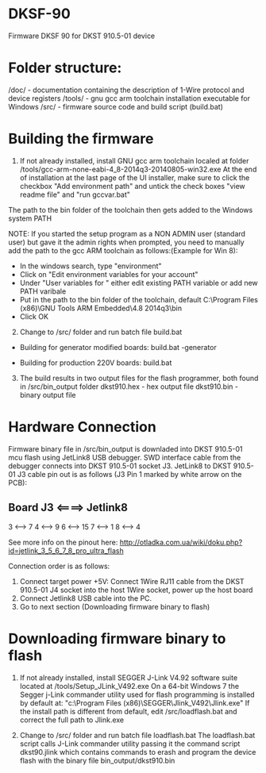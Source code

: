 # DKSF-90
Firmware DKSF 90 for DKST 910.5-01 device

Folder structure:
================
/doc/ - documentation containing the description of 1-Wire protocol and device registers
/tools/ - gnu gcc arm toolchain installation executable for Windows
/src/ - firmware source code and build script (build.bat)

Building the firmware
=====================
1. If not already installed, install GNU gcc arm toolchain localed at folder /tools/gcc-arm-none-eabi-4_8-2014q3-20140805-win32.exe
At the end of installation at the last page of the UI installer, make sure to click the checkbox "Add environment path" and untick 
the check boxes "view readme file" and "run gccvar.bat"

The path to the bin folder of the toolchain then gets added to the Windows system PATH

NOTE: If you started the setup program as a NON ADMIN user (standard user) but gave it the admin rights when prompted, you need to manually add the path
to the gcc ARM toolchain as follows:(Example for Win 8):
- In the windows search, type "environment"
- Click on "Edit environment variables for your account"
- Under "User variables for <user>" either edit existing PATH variable or add new PATH varibale
- Put in the path to the bin folder of the toolchain, default C:\Program Files (x86)\GNU Tools ARM Embedded\4.8 2014q3\bin
- Click OK

2. Change to /src/ folder and run batch file build.bat
- Building for generator modified boards:
build.bat -generator

- Building for production 220V boards:
build.bat

3. The build results in two output files for the flash programmer, both found in /src/bin_output folder
dkst910.hex - hex output file
dkst910.bin - binary output file

Hardware Connection
===================
Firmware binary file in /src/bin_output is downladed into DKST 910.5-01 mcu flash using JetLink8 USB debugger.
SWD interface cable from the debugger connects into DKST 910.5-01 socket J3.
JetLink8 to DKST 910.5-01 J3 cable pin out is as follows (J3 Pin 1 marked by white arrow on the PCB):

Board J3 <====> Jetlink8
------------------------
3 <--> 7
4 <--> 9
6 <--> 15
7 <--> 1
8 <--> 4

See more info on the pinout here:
http://otladka.com.ua/wiki/doku.php?id=jetlink_3_5_6_7_8_pro_ultra_flash           

Connection order is as follows:
1. Connect target power +5V: Connect 1Wire RJ11 cable from the DKST 910.5-01 J4 socket into the host 1Wire socket, power up the host board
2. Connect Jetlink8 USB cable into the PC.
3. Go to next section (Downloading firmware binary to flash)

Downloading firmware binary to flash
====================================
1. If not already installed, install SEGGER J-Link V4.92 software suite located at /tools/Setup_JLink_V492.exe
On a 64-bit Windows 7 the Segger j-Link commander utility used for flash programming is installed by default at:
"c:\Program Files (x86)\SEGGER\Jlink_V492\Jlink.exe"
If the install path is different from default, edit /src/loadflash.bat and correct the full path to Jlink.exe

2. Change to /src/ folder and run batch file loadflash.bat
The loadflash.bat script calls J-Link commander utility passing it the command script dkst90.jlink which contains commands
to erash and program the device flash with the binary file bin_output/dkst910.bin

